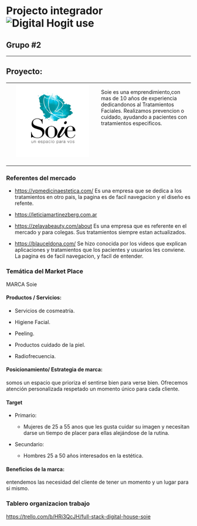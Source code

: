 # Projecto integrador ![Digital Hogit use](https://badgen.net/badge/icon/DigitalHouse?icon=terminal&color=red&label)
## Grupo #2
---
## Proyecto:
<div align="center">
    <table>
        <tr>
            <td style="max-width:210px" width=50%>
                <div align="center" >
                    <img src="Entregables\media\images\Logo\logoSOIEredes.jpg" style="max-width:200px" width=100%>
                    <br>
                    </br>        
                </div>
            </td>
            <td style="display:flex;justify-items:start;
            align-items:start">
                <p>
                Soie es una emprendimiento,con mas de 10 años de experiencia dedicandonos al Tratamientos Faciales. Realizamos prevencion o cuidado, ayudando a pacientes con tratamientos especificos.
                </p>    
            </td>          
        </tr>
    </table>
</div>

### Referentes del mercado

* https://vpmedicinaestetica.com/ Es una empresa que se dedica a los tratamientos en otro pais, la pagina es de facil navegacion y el diseño es refente.


* https://leticiamartinezberg.com.ar 


* https://zelayabeauty.com/about Es una empresa que es referente en el mercado y para colegas. Sus tratamientos siempre estan actualizados. 


* https://blauceldona.com/ Se hizo conocida por los videos que explican aplicaciones y tratamientos que los pacientes y usuarios les conviene. La pagina es de facil navegacion, y facil de entender. 



### Temática del Market Place

MARCA Soie

#### Productos / Servicios:

* Servicios de cosmeatría.

* Higiene Facial.

* Peeling.

* Productos cuidado de la piel.

* Radiofrecuencia.

#### Posicionamiento/ Estrategia de marca:

somos un espacio que prioriza el sentirse bien para verse bien. Ofrecemos atención personalizada respetado un momento único para cada cliente.

#### Target

* Primario:
  * Mujeres de 25 a 55 anos que les gusta cuidar su imagen y necesitan darse un tiempo de placer para ellas alejándose de la rutina.

* Secundario:
  * Hombres 25 a 50 años interesados en la estética.

#### Beneficios de la marca:

  entendemos las necesidad del cliente de tener un momento y un lugar para si mismo.


 ### Tablero organizacion trabajo

 https://trello.com/b/HRi3QcJH/full-stack-digital-house-soie




